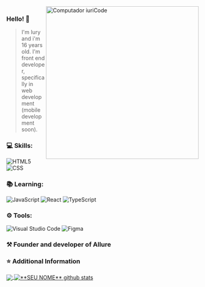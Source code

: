 <img src="https://raw.githubusercontent.com/MicaelliMedeiros/micaellimedeiros/master/image/computer-illustration.png" min-width="400px" max-width="400px" width="400px" align="right" alt="Computador iuriCode">

<h3> Hello! 👋 </h3>

> I'm Iury and i'm 16 years old. I'm front end developer, specifically in web development (mobile development soon).

<h3> 💻 Skills: </h3>

  ![HTML5](https://img.shields.io/badge/-HTML5-333333?style=flat&logo=HTML5)
  ![CSS](https://img.shields.io/badge/-CSS-333333?style=flat&logo=CSS3&logoColor=1572B6)
  
<h3> 📚 Learning: </h3>

   ![JavaScript](https://img.shields.io/badge/-JavaScript-333333?style=flat&logo=javascript)
   ![React](https://img.shields.io/badge/-ReactJS-333333?style=flat&logo=react)
   ![TypeScript](https://img.shields.io/badge/-TypeScript-333333?style=flat&logo=typescript)
 
<h3> ⚙ Tools: </h3>

  ![Visual Studio Code](https://img.shields.io/badge/-Visual%20Studio%20Code-333333?style=flat&logo=visual-studio-code&logoColor=007ACC)
  ![Figma](https://img.shields.io/badge/-Figma-333333?style=flat&logo=figma&logoColor=007ACC)
  
<h3> ⚒ Founder and developer of Allure </h3>

<h3> ⭐ Additional Information </h3>

<a href="https://github.com/iuryyxd">
  <img align="center" src="https://github-readme-stats.vercel.app/api/top-langs/?username=iuryyxd&theme=dracula&hide_langs_below=1" />
</a>

<a href="https://github.com/iuryyxd">
 <img align="center" src="https://github-readme-stats.vercel.app/api?username=iuryyxd&show_icons=true&theme=dracula&line_height=27" alt="**SEU NOME** github stats"/>
</a>
